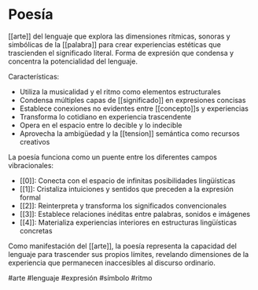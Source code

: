 # Poesía

[[arte]] del lenguaje que explora las dimensiones rítmicas, sonoras y simbólicas de la [[palabra]] para crear experiencias estéticas que trascienden el significado literal. Forma de expresión que condensa y concentra la potencialidad del lenguaje.

Características:
- Utiliza la musicalidad y el ritmo como elementos estructurales
- Condensa múltiples capas de [[significado]] en expresiones concisas
- Establece conexiones no evidentes entre [[concepto]]s y experiencias
- Transforma lo cotidiano en experiencia trascendente
- Opera en el espacio entre lo decible y lo indecible
- Aprovecha la ambigüedad y la [[tension]] semántica como recursos creativos

La poesía funciona como un puente entre los diferentes campos vibracionales:
- [[0]]: Conecta con el espacio de infinitas posibilidades lingüísticas
- [[1]]: Cristaliza intuiciones y sentidos que preceden a la expresión formal
- [[2]]: Reinterpreta y transforma los significados convencionales
- [[3]]: Establece relaciones inéditas entre palabras, sonidos e imágenes
- [[4]]: Materializa experiencias interiores en estructuras lingüísticas concretas

Como manifestación del [[arte]], la poesía representa la capacidad del lenguaje para trascender sus propios límites, revelando dimensiones de la experiencia que permanecen inaccesibles al discurso ordinario.

#arte #lenguaje #expresión #símbolo #ritmo
